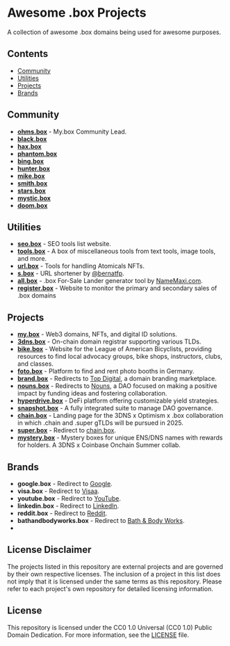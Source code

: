 # Awesome .box Projects

A collection of awesome .box domains being used for awesome purposes.

## Contents

- [Community](#community)
- [Utilities](#utilities)
- [Projects](#projects)
- [Brands](#brands)

## Community
- **[ohms.box](ohms.box)** - My.box Community Lead.
- **[black.box](black.box)**
- **[hax.box](hax.box)**
- **[phantom.box](phantom.box)**
- **[bing.box](bing.box)**
- **[hunter.box](hunter.box)**
- **[mike.box](mike.box)**
- **[smith.box](smith.box)**
- **[stars.box](stars.box)**
- **[mystic.box](mystic.box)**
- **[doom.box](doom.box)**

## Utilities

- **[seo.box](seo.box)** - SEO tools list website.
- **[tools.box](tools.box)** - A box of miscellaneous tools from text tools, image tools, and more.
- **[url.box](url.box)** - Tools for handling Atomicals NFTs.
- **[s.box](s.box)** - URL shortener by [@bernatfp](https://www.github.com/bernatfp).
- **[all.box](all.box)** - .box For-Sale Lander generator tool by [NameMaxi.com](NameMaxi.com).
- **[register.box](register.box)** - Website to monitor the primary and secondary sales of .box domains

## Projects

- **[my.box](my.box)** - Web3 domains, NFTs, and digital ID solutions.
- **[3dns.box](3dns.box)** - On-chain domain registrar supporting various TLDs.
- **[bike.box](bike.box)** - Website for the League of American Bicyclists, providing resources to find local advocacy groups, bike shops, instructors, clubs, and classes.
- **[foto.box](foto.box)** - Platform to find and rent photo booths in Germany.
- **[brand.box](brand.box)** - Redirects to [Top Digital](https://top.digital/), a domain branding marketplace.
- **[nouns.box](nouns.wtf)** - Redirects to [Nouns](https://nouns.wtf/), a DAO focused on making a positive impact by funding ideas and fostering collaboration.
- **[hyperdrive.box](hyperdrive.box)** - DeFi platform offering customizable yield strategies.
- **[snapshot.box](snapshot.box)** - A fully integrated suite to manage DAO governance.
- **[chain.box](chain.box)** - Landing page for the 3DNS x Optimism x .box collaboration in which .chain and .super gTLDs will be pursued in 2025.
- **[super.box](super.box)** - Redirect to [chain.box](chain.box).
- **[mystery.box](mystery.box)** - Mystery boxes for unique ENS/DNS names with rewards for holders. A 3DNS x Coinbase Onchain Summer collab.

## Brands

- **google.box** - Redirect to [Google](https://www.google.com/).
- **visa.box** - Redirect to [Visaa](https://usa.visa.com/).
- **youtube.box** - Redirect to [YouTube](https://www.youtube.com/).
- **linkedin.box** - Redirect to [LinkedIn](https://www.linkedin.com/).
- **reddit.box** - Redirect to [Reddit](https://www.reddit.com/).
- **bathandbodyworks.box** - Redirect to [Bath & Body Works](https://www.bathandbodyworks.com/).
- 

## License Disclaimer

The projects listed in this repository are external projects and are governed by their own respective licenses. The inclusion of a project in this list does not imply that it is licensed under the same terms as this repository. Please refer to each project's own repository for detailed licensing information.

## License

This repository is licensed under the CC0 1.0 Universal (CC0 1.0) Public Domain Dedication. For more information, see the [LICENSE](LICENSE) file.
